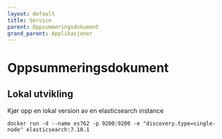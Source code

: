 ```yaml
---
layout: default
title: Service
parent: Oppsummeringsdokument
grand_parent: Applikasjoner
---
```


# Oppsummeringsdokument

## Lokal utvikling

Kjør opp en lokal version av en elasticsearch instance
```
docker run -d --name es762 -p 9200:9200 -e "discovery.type=single-node" elasticsearch:7.10.1
```
